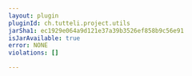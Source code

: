 ```yaml
---
layout: plugin
pluginId: ch.tutteli.project.utils
jarSha1: ec1929e064a9d121e37a39b3526ef858b9c56e91
isJarAvailable: true
error: NONE
violations: []

---
```

